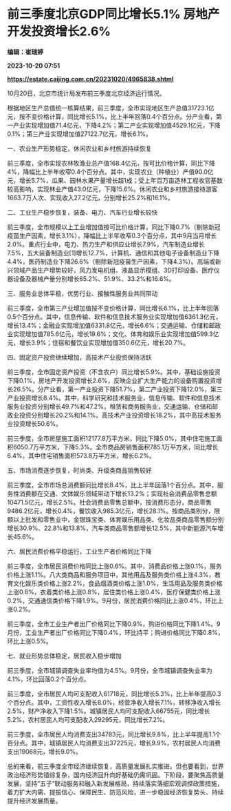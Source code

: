 # 前三季度北京GDP同比增长5.1% 房地产开发投资增长2.6%
**编辑：崔瑞婷**

**2023-10-20 07:51**

**https://estate.caijing.com.cn/20231020/4965838.shtml**

10月20日，北京市统计局发布前三季度北京经济运行情况。

根据地区生产总值统一核算结果，前三季度，全市实现地区生产总值31723.1亿元，按不变价格计算，同比增长5.1%，比上半年回落0.4个百分点。分产业看，第一产业实现增加值71.4亿元，下降4.2%；第二产业实现增加值4529.1亿元，下降0.1%；第三产业实现增加值27122.7亿元，增长6.1%。

一、农业生产形势稳定，休闲农业和乡村旅游持续恢复

前三季度，全市实现农林牧渔业总产值168.4亿元，按可比价格计算，同比下降4%，降幅比上半年收窄0.4个百分点。其中，实现农业（种植业）产值90.0亿元，增长5.7%，瓜果、园林水果产量增长超1成；受上年百万亩造林工程收官基数较高影响，实现林业产值43.0亿元，下降15.6%。休闲农业和乡村旅游接待游客1663.7万人次、实现收入27.2亿元，分别增长25.2%和16.1%。

二、工业生产稳步恢复，装备、电力、汽车行业增长较快

前三季度，全市规模以上工业增加值按可比价格计算，同比下降0.7%（剔除新冠疫苗生产因素，增长3.1%），降幅比上半年收窄0.3个百分点，其中9月当月增长2.0%。重点行业中，电力、热力生产和供应业增长7.9%，汽车制造业增长7.5%，五大装备制造业\[1\]增长12.7%，计算机、通信和其他电子设备制造业下降4.4%，医药制造业下降26.6%（剔除新冠疫苗生产因素，下降4.3%）。高端或新兴领域产品生产增势较好，风力发电机组、液晶显示模组、3D打印设备、医疗仪器设备及器械产量分别增长65.2%、51.9%、33.2%和16.6%。

三、服务业总体平稳，优势行业、接触性服务业共同带动

前三季度，全市第三产业增加值按不变价格计算，同比增长6.1%，比上半年回落0.5个百分点。其中，信息传输、软件和信息技术服务业实现增加值6361.3亿元，增长13.4%；金融业实现增加值6331.8亿元，增长6.6%；交通运输、仓储和邮政业实现增加值785.6亿元，增长19.6%；文化、体育和娱乐业实现增加值599.3亿元，增长3.9%；住宿和餐饮业实现增加值350.6亿元，增长20.7%。

四、固定资产投资继续增加，高技术产业投资保持活跃

前三季度，全市固定资产投资（不含农户）同比增长5.9%。其中，基础设施投资下降0.1%，房地产开发投资增长2.6%，反映企业扩大生产能力的设备购置投资增长26.5%。分产业看，第一产业投资下降51.7%，第二产业投资下降12.0%，第三产业投资增长8.4%。其中，科学研究和技术服务业，信息传输、软件和信息技术服务业投资分别增长49.7%和47.2%，租赁和商务服务业，交通运输、仓储和邮政业投资分别增长20.2%和14.1%。高技术产业投资增长18.2%，其中高技术服务业投资增长50.6%。

前三季度，全市房屋施工面积12177.8万平方米，同比下降5.0%，其中住宅施工面积6050.7万平方米，下降5.3%。全市商品房销售面积785.1万平方米，同比增长6.4%，其中住宅销售面积573.8万平方米，增长6.2%。

五、市场消费逐步恢复，时尚类、升级类商品销售较好

前三季度，全市市场总消费额同比增长8.4%，比上半年回落1个百分点。其中，服务性消费额在交通、文体娱乐领域带动下增长13.2%；实现社会消费品零售总额10471.5亿元，增长2.5%。社会消费品零售总额中，按消费形态分，商品零售9486.2亿元，增长0.4%，餐饮收入985.3亿元，增长28.1%。按商品类别分，限额以上批发和零售业中，金银珠宝类、体育娱乐用品类、化妆品类商品零售额分别增长30.9%、22.8%和13.8%，汽车类商品零售额增长12.5%，其中新能源汽车增长45.6%。

六、居民消费价格平稳运行，工业生产者价格同比下降

前三季度，全市居民消费价格同比上涨0.6%。其中，消费品价格上涨0.1%，服务价格上涨1.1%。八大类商品和服务项目中，其他用品及服务类价格上涨4.3%，教育文化娱乐类价格上涨2.2%，食品烟酒类价格上涨1.0%，生活用品及服务类价格上涨0.8%，衣着类价格上涨0.8%，居住类价格上涨0.4%，医疗保健类价格上涨0.2%，交通通信类价格下降1.9%。9月份，居民消费价格同比上涨0.4%，环比上涨0.2%。

前三季度，全市工业生产者出厂价格同比下降0.9%，购进价格同比下降1.4%。9月份，工业生产者出厂价格同比下降0.4%，环比持平；购进价格同比下降0.8%，环比上涨0.5%。

七、就业形势总体稳定，居民收入稳步增加

前三季度，全市城镇调查失业率均值为4.5%。9月份，全市城镇调查失业率为4.1%，环比回落0.2个百分点。

前三季度，全市居民人均可支配收入61718元，同比增长5.3%，比上半年提高0.3个百分点。其中，工资性收入增长8.0%，经营净收入增长7.1%，转移净收入增长2.5%，财产净收入下降1.5%。城镇居民人均可支配收入66755元，同比增长5.2%，农村居民人均可支配收入29295元，同比增长7.2%。

前三季度，全市居民人均消费支出34783元，同比增长9.8%，比上半年提高1.1个百分点。其中，城镇居民人均消费支出37225元，增长9.9%，农村居民人均消费支出19068元，增长9.0%。

总的来看，前三季度全市经济继续恢复，高质量发展扎实推进。但也要看到，世界政治经济形势错综复杂，国内经济回升向好基础仍需巩固。下阶段，要聚焦高质量发展，坚持“五子”联动服务和融入新发展格局，持续落实落细宏观调控政策措施，着力扩大内需、提振信心、保障民生、防范风险，进一步稳固经济恢复势头、持续提升经济发展质量。